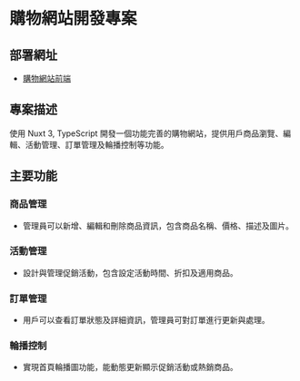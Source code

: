 # 購物網站開發專案

## 部署網址
- [購物網站前端](https://shopping-web-frontend.onrender.com)

## 專案描述
使用 Nuxt 3, TypeScript 開發一個功能完善的購物網站，提供用戶商品瀏覽、編輯、活動管理、訂單管理及輪播控制等功能。

## 主要功能

### 商品管理
- 管理員可以新增、編輯和刪除商品資訊，包含商品名稱、價格、描述及圖片。

### 活動管理
- 設計與管理促銷活動，包含設定活動時間、折扣及適用商品。

### 訂單管理
- 用戶可以查看訂單狀態及詳細資訊，管理員可對訂單進行更新與處理。

### 輪播控制
- 實現首頁輪播圖功能，能動態更新顯示促銷活動或熱銷商品。

